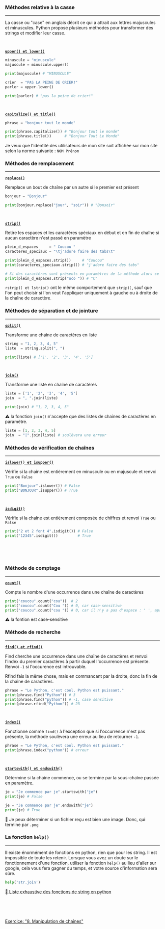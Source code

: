 ### Méthodes relative à la casse

---

La casse ou "case" en anglais décrit ce qui a attrait aux lettres majuscules et minuscules.
Python propose plusieurs méthodes pour transformer des strings et modifier leur casse.

<br>

**<u>`upper() et lower()`</u>**

```python
minuscule = "minuscule"
majuscule = minuscule.upper()

print(majuscule) # "MINUSCULE"

crier  = "PAS LA PEINE DE CRIER!"
parler = upper.lower()

print(parler) # "pas la peine de crier!"
```

<br>

**<u>`capitalize() et title()`</u>**

```python
phrase = "bonjour tout le monde"

print(phrase.capitalize()) # "Bonjour tout le monde"
print(phrase.title())      # "Bonjour Tout Le Monde"
```

Je veux que l'identité des utilisateurs de mon site soit affichée sur mon site selon la norme suivante : `NOM Prénom`

<div style="page-break-after: always;"></div>

### Méthodes de remplacement

---

**<u>`replace()`</u>**

Remplace un bout de chaîne par un autre si le premier est présent

```python
bonjour = "Bonjour"

print(bonjour.replace("jour", "soir")) # "Bonsoir"
```

<br>

**<u>`strip()`</u>**

Retire les espaces et les caractères spéciaux en début et en fin de chaîne si aucun caractère n'est passé en paramètre

```python
plein_d_espaces     = " Coucou "
caracteres_speciaux = "\tj'adore faire des tabs\t"

print(plein_d_espaces.strip())     # "Coucou"
print(caracteres_speciaux.strip()) # "j'adore faire des tabs"

# Si des caractères sont présents en paramètres de la méthode alors ce seront ces derniers qui seront retirés indépendemment de l'ordre
print(plein_d_espaces.strip("uco ")) # "C"
```

`rstrip() et lstrip()` ont le même comportement que `strip()`, sauf que l'on peut choisir si l'on veut l'appliquer uniquement à gauche ou à droite de la chaîne de caractère.

<div style="page-break-after: always;"></div>

### Méthodes de séparation et de jointure

---

**<u>`split()`</u>**

Transforme une chaîne de caractères en liste

```python
string = "1, 2, 3, 4, 5"
liste  = string.split(", ")

print(liste) # ['1', '2', '3', '4', '5']
```

<br>

**<u>`join()`</u>**

Transforme une liste en chaîne de caractères

```python
liste = ['1', '2', '3', '4', '5']
join  = ", ".join(liste)

print(join) # "1, 2, 3, 4, 5"
```

:warning: la fonction `join()` n'accepte que des listes de chaînes de caractères en paramètre.

```python
liste = [1, 2, 3, 4, 5]
join  = "|".join(liste) # soulèvera une erreur
```

<div style="page-break-after: always;"></div>

### Méthodes de vérification de chaînes

---

**<u>`islower() et isupper()`</u>**

Vérifie si la chaîne est entièrement en minuscule ou en majuscule et renvoi `True` ou `False`

```python
print("Bonjour".islower()) # False
print("BONJOUR".isupper()) # True
```

<br>

**<u>`isdigit()`</u>**

Vérifie si la chaîne est entièrement composée de chiffres et renvoi `True` ou `False`

```python
print("2 et 2 font 4".isdigit()) # False
print("12345".isdigit())         # True
```

<br>
<br>
<br>

### Méthode de comptage

---

**<u>`count()`</u>**

Compte le nombre d'une occurrence dans une chaîne de caractères

```python
print("coucou".count("cou"))  # 2
print("coucou".count("Cou ")) # 0, car case-sensitive
print("coucou".count("cou ")) # 0, car il n'y a pas d'espace : ' ', après 'cou' dans 'coucou'
```

:warning: la fontion est case-sensitive

<div style="page-break-after: always;"></div>

### Méthode de recherche

---

**<u>`find() et rfind()`</u>**

Find cherche une occurrence dans une chaîne de caractères et renvoi l'index du premier caractères à partir duquel l'occurrence est présente. Renvoi `-1` si l'occurence est introuvable.

Rfind fais la même chose, mais en commancant par la droite, donc la fin de la chaîne de caractères.

```python
phrase = "Le Python, c'est cool. Python est puissant."
print(phrase.find("Python")) # 3
print(phrase.find("python")) # -1, case sensitive 
print(phrase.rfind("Python")) # 23
```

<br>

**<u>`index()`</u>**

Fonctionne comme `find()` à l'exception que si l'occurrence n'est pas présente, la méthode soulèvera une erreur au lieu de retourner `-1`.

```python
phrase = "Le Python, c'est cool. Python est puissant."
print(phrase.index("python")) # erreur
```

<br>

**<u>`startswith() et endswith()`</u>**

Détermine si la chaîne commence, ou se termine par la sous-chaîne passée en paramètre.

```python
je = "Je commence par je".startswith("je")
print(je) # False

je = "Je commence par je".endswith("je")
print(je) # True
```

:pushpin: Je peux déterminer si un fichier reçu est bien une image. Donc, qui termine par `.png`

<div style="page-break-after: always;"></div>

### La fonction `help()`

---

Il existe énormément de fonctions en python, rien que pour les string. Il est impossible de toute les retenir. Lorsque vous avez un doute sur le fonctionnement d'une fonction, utiliser la fonction `help()` au lieu d'aller sur google, cela vous fera gagner du temps, et votre source d'information sera sûre.

```python
help('str.join')
```

[:notebook: Liste exhaustive des fonctions de string en python](Liste%20des%20méthodes%20de%20string.md)

<br>
<br>
<br>

[Exercice: "8. Manipulation de chaînes"](../Exercices/8.%20Manipulation%20de%20chaînes.md)
